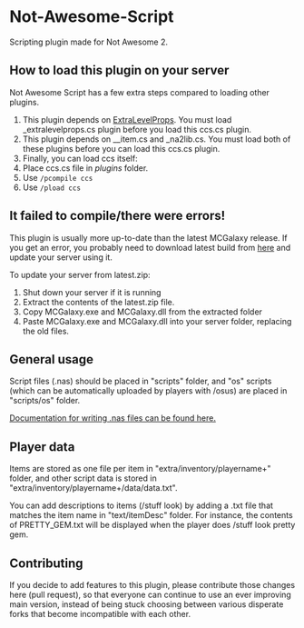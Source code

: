 # Not-Awesome-Script
Scripting plugin made for Not Awesome 2.

## How to load this plugin on your server

Not Awesome Script has a few extra steps compared to loading other plugins.

1. This plugin depends on [ExtraLevelProps](https://github.com/NotAwesome2/Plugins#_extralevelpropscs). You must load _extralevelprops.cs plugin before you load this ccs.cs plugin.
2. This plugin depends on __item.cs and _na2lib.cs. You must load both of these plugins before you can load this ccs.cs plugin.
3. Finally, you can load ccs itself:
4. Place ccs.cs file in *plugins* folder.
5. Use `/pcompile ccs`
6. Use `/pload ccs`

## It failed to compile/there were errors!

This plugin is usually more up-to-date than the latest MCGalaxy release. If you get an error, you probably need to download latest build from [here](https://mcgala.xyz/nightlies) and update your server using it.

To update your server from latest.zip:
1. Shut down your server if it is running
2. Extract the contents of the latest.zip file.
3. Copy MCGalaxy.exe and MCGalaxy.dll from the extracted folder
4. Paste MCGalaxy.exe and MCGalaxy.dll into your server folder, replacing the old files.

## General usage

Script files (.nas) should be placed in "scripts" folder, and "os" scripts (which can be automatically uploaded by players with /osus) are placed in "scripts/os" folder.

[Documentation for writing .nas files can be found here.](https://notawesome.cc/docs/nas/getting-started.txt)

## Player data

Items are stored as one file per item in "extra/inventory/playername+" folder, and other script data is stored in "extra/inventory/playername+/data/data.txt".

You can add descriptions to items (/stuff look) by adding a .txt file that matches the item name in "text/itemDesc" folder. For instance, the contents of PRETTY_GEM.txt will be displayed when the player does /stuff look pretty gem.

## Contributing

If you decide to add features to this plugin, please contribute those changes here (pull request), so that everyone can continue to use an ever improving main version, instead of being stuck choosing between various disperate forks that become incompatible with each other.
